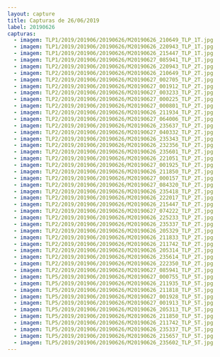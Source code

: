 ```yaml
---
layout: capture
title: Capturas de 26/06/2019
label: 20190626
capturas:
  - imagem: TLP1/2019/201906/20190626/M20190626_210649_TLP_1T.jpg
  - imagem: TLP1/2019/201906/20190626/M20190626_220943_TLP_1T.jpg
  - imagem: TLP1/2019/201906/20190626/M20190626_215447_TLP_1T.jpg
  - imagem: TLP1/2019/201906/20190626/M20190627_085941_TLP_1T.jpg
  - imagem: TLP2/2019/201906/20190626/M20190626_220943_TLP_2T.jpg
  - imagem: TLP2/2019/201906/20190626/M20190626_210649_TLP_2T.jpg
  - imagem: TLP2/2019/201906/20190626/M20190627_002705_TLP_2T.jpg
  - imagem: TLP2/2019/201906/20190626/M20190627_001912_TLP_2T.jpg
  - imagem: TLP2/2019/201906/20190626/M20190627_003233_TLP_2T.jpg
  - imagem: TLP2/2019/201906/20190626/M20190627_000225_TLP_2T.jpg
  - imagem: TLP2/2019/201906/20190626/M20190627_000801_TLP_2T.jpg
  - imagem: TLP2/2019/201906/20190626/M20190626_211934_TLP_2T.jpg
  - imagem: TLP2/2019/201906/20190626/M20190627_064006_TLP_2T.jpg
  - imagem: TLP2/2019/201906/20190626/M20190626_235637_TLP_2T.jpg
  - imagem: TLP2/2019/201906/20190626/M20190627_040332_TLP_2T.jpg
  - imagem: TLP2/2019/201906/20190626/M20190626_235343_TLP_2T.jpg
  - imagem: TLP2/2019/201906/20190626/M20190626_232356_TLP_2T.jpg
  - imagem: TLP2/2019/201906/20190626/M20190626_235601_TLP_2T.jpg
  - imagem: TLP2/2019/201906/20190626/M20190626_221051_TLP_2T.jpg
  - imagem: TLP2/2019/201906/20190626/M20190627_001925_TLP_2T.jpg
  - imagem: TLP2/2019/201906/20190626/M20190626_211850_TLP_2T.jpg
  - imagem: TLP2/2019/201906/20190626/M20190627_000157_TLP_2T.jpg
  - imagem: TLP2/2019/201906/20190626/M20190627_084320_TLP_2T.jpg
  - imagem: TLP2/2019/201906/20190626/M20190626_235418_TLP_2T.jpg
  - imagem: TLP2/2019/201906/20190626/M20190626_222017_TLP_2T.jpg
  - imagem: TLP2/2019/201906/20190626/M20190626_215447_TLP_2T.jpg
  - imagem: TLP2/2019/201906/20190626/M20190627_074222_TLP_2T.jpg
  - imagem: TLP2/2019/201906/20190626/M20190626_225233_TLP_2T.jpg
  - imagem: TLP2/2019/201906/20190626/M20190626_235337_TLP_2T.jpg
  - imagem: TLP2/2019/201906/20190626/M20190626_205329_TLP_2T.jpg
  - imagem: TLP2/2019/201906/20190626/M20190626_211833_TLP_2T.jpg
  - imagem: TLP2/2019/201906/20190626/M20190626_211742_TLP_2T.jpg
  - imagem: TLP2/2019/201906/20190626/M20190626_205314_TLP_2T.jpg
  - imagem: TLP2/2019/201906/20190626/M20190626_235614_TLP_2T.jpg
  - imagem: TLP2/2019/201906/20190626/M20190626_222350_TLP_2T.jpg
  - imagem: TLP2/2019/201906/20190626/M20190627_085941_TLP_2T.jpg
  - imagem: TLP5/2019/201906/20190626/M20190627_000755_TLP_5T.jpg
  - imagem: TLP5/2019/201906/20190626/M20190626_211935_TLP_5T.jpg
  - imagem: TLP5/2019/201906/20190626/M20190626_211818_TLP_5T.jpg
  - imagem: TLP5/2019/201906/20190626/M20190627_001928_TLP_5T.jpg
  - imagem: TLP5/2019/201906/20190626/M20190627_001913_TLP_5T.jpg
  - imagem: TLP5/2019/201906/20190626/M20190626_205313_TLP_5T.jpg
  - imagem: TLP5/2019/201906/20190626/M20190626_211850_TLP_5T.jpg
  - imagem: TLP5/2019/201906/20190626/M20190626_211742_TLP_5T.jpg
  - imagem: TLP5/2019/201906/20190626/M20190626_235337_TLP_5T.jpg
  - imagem: TLP5/2019/201906/20190626/M20190626_215657_TLP_5T.jpg
  - imagem: TLP5/2019/201906/20190626/M20190626_235602_TLP_5T.jpg
---
```

